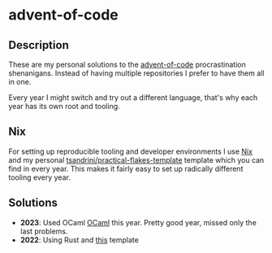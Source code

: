 # advent-of-code

## Description

These are my personal solutions to the [advent-of-code](https://adventofcode.com)
procrastination shenanigans. Instead of having multiple repositories I prefer to
have them all in one.

Every year I might switch and try out a different language, that's why each year
has its own root and tooling.

## Nix

For setting up reproducible tooling and developer environments I use
[Nix](https://nixos.org/) and my personal
[tsandrini/practical-flakes-template](https://github.com/tsandrini/practical-flakes-template/)
template which you can find in every year. This makes it fairly easy to set up
radically different tooling every year.

## Solutions

- **2023**: Used OCaml [OCaml](https://ocaml.org/) this year. Pretty good year,
  missed only the last problems.
- **2022**: Using Rust and [this](https://github.com/fspoettel/advent-of-code-rust)
  template
